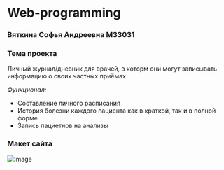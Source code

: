 # Web-programming

### Вяткина Софья Андреевна М33031

### Тема проекта
Личный журнал/дневник для врачей, в которм они могут записывать информацию о своих частных приёмах.

*Функционал:*
* Составление личного расписания
* История болезни каждого пациента как в краткой, так и в полной форме 
* Запись пациетнов на анализы

### Макет сайта
![image](https://user-images.githubusercontent.com/72165820/192161912-320d3904-9bab-4dd8-aa03-28724d10a3f9.png)

